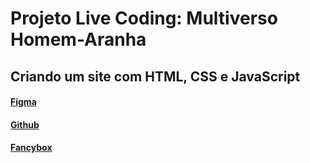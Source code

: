 # Projeto Live Coding: Multiverso Homem-Aranha
## Criando um site com HTML, CSS e JavaScript

#### [Figma](https://www.figma.com/file/GjvdE0uob68X6pEHqw2pY8/Multiverse-Spider-Man?node-id=1%3A17)

#### [Github](https://github.com/diogomainardes/dio-spiderman)

#### [Fancybox](https://fancyapps.com/fancybox/)